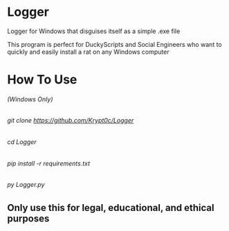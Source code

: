 # Logger
Logger for Windows that disguises itself as a simple .exe file

This program is perfect for DuckyScripts and Social Engineers who want to quickly and easily install a rat on any Windows computer

# How To Use
###### (Windows Only)
###### git clone https://github.com/Krypt0c/Logger
###### cd Logger
###### pip install -r requirements.txt
###### py Logger.py

## Only use this for legal, educational, and ethical purposes
